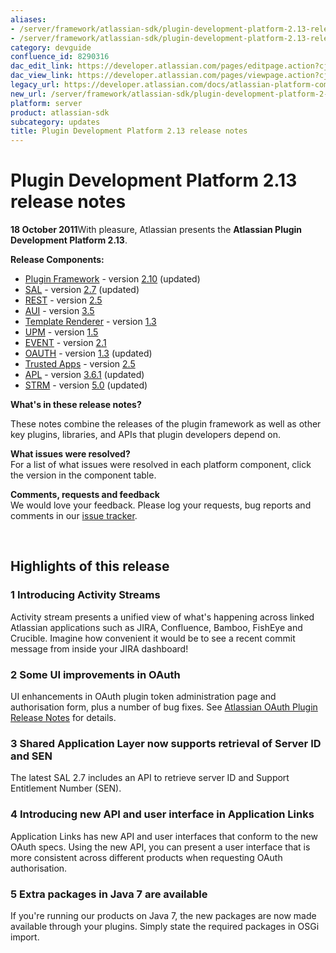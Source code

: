 ```yaml
---
aliases:
- /server/framework/atlassian-sdk/plugin-development-platform-2.13-release-notes-8290316.html
- /server/framework/atlassian-sdk/plugin-development-platform-2.13-release-notes-8290316.md
category: devguide
confluence_id: 8290316
dac_edit_link: https://developer.atlassian.com/pages/editpage.action?cjm=wozere&pageId=8290316
dac_view_link: https://developer.atlassian.com/pages/viewpage.action?cjm=wozere&pageId=8290316
legacy_url: https://developer.atlassian.com/docs/atlassian-platform-common-components/about-the-platform/plugin-development-platform-2-13-release-notes
new_url: /server/framework/atlassian-sdk/plugin-development-platform-2-13-release-notes
platform: server
product: atlassian-sdk
subcategory: updates
title: Plugin Development Platform 2.13 release notes
---
```

# Plugin Development Platform 2.13 release notes

**18 October 2011**With pleasure, Atlassian presents the **Atlassian Plugin Development Platform 2.13**.

**Release Components:**

-   <a href="https://studio.atlassian.com/svn/PLUG/branches/atlassian-plugins-2.7.x" class="external-link">Plugin Framework</a> - version <a href="https://studio.atlassian.com/secure/ReleaseNote.jspa?projectId=10240&amp;version=14684" class="external-link">2.10</a> (updated)
-   <a href="https://studio.atlassian.com/svn/SAL/branches/sal-2.5.x/" class="external-link">SAL</a> - version <a href="https://studio.atlassian.com/secure/ReleaseNote.jspa?projectId=10108&amp;version=13242" class="external-link">2.7</a> (updated)
-   <a href="https://studio.atlassian.com/svn/REST/branches/rest-2.4.x/" class="external-link">REST</a> - version <a href="https://studio.atlassian.com/secure/ReleaseNote.jspa?projectId=10292&amp;version=13185" class="external-link">2.5</a>
-   <a href="https://studio.atlassian.com/svn/AJS/branches/auiplugin-3.4.x" class="external-link">AUI</a> - version <a href="https://studio.atlassian.com/secure/ReleaseNote.jspa?projectId=10270&amp;version=12439" class="external-link">3.5</a>
-   <a href="https://studio.atlassian.com/svn/ATR/branches/atlassian-template-renderer-1.2.x" class="external-link">Template Renderer</a> - version <a href="https://studio.atlassian.com/secure/ReleaseNote.jspa?projectId=10301&amp;version=11896" class="external-link">1.3</a>
-   <a href="https://studio.atlassian.com/svn/UPM/branches/atlassian-universal-plugin-manager-1.3.x" class="external-link">UPM</a> - version <a href="https://studio.atlassian.com/secure/ReleaseNote.jspa?projectId=10360&amp;version=13235" class="external-link">1.5</a>
-   <a href="https://studio.atlassian.com/svn/EVENT/branches/atlassian-event-2.1.x/" class="external-link">EVENT</a> - version <a href="https://studio.atlassian.com/secure/ReleaseNote.jspa?projectId=10693&amp;version=12210" class="external-link">2.1</a>
-   <a href="https://studio.atlassian.com/svn/OAUTH/branches/atlassian-oauth-1.2.x/" class="external-link">OAUTH</a> - version <a href="https://studio.atlassian.com/secure/ReleaseNote.jspa?projectId=10330&amp;version=12282" class="external-link">1.3</a> (updated)
-   <a href="https://studio.atlassian.com/svn/TRUST/branches/atlassian-trusted-apps-2.4.x/" class="external-link">Trusted Apps</a> - version <a href="https://studio.atlassian.com/secure/ReleaseNote.jspa?projectId=10110&amp;version=12452" class="external-link">2.5</a>
-   <a href="https://studio.atlassian.com/svn/APL/branches/applinks-3.4.x" class="external-link">APL</a> - version <a href="https://studio.atlassian.com/secure/ReleaseNote.jspa?projectId=10130&amp;version=12419" class="external-link">3.6.1</a> (updated)
-   <a href="https://studio.atlassian.com/svn/STRM/branches/activity-stream-4.1.x/" class="external-link">STRM</a> - version <a href="https://studio.atlassian.com/secure/ReleaseNote.jspa?projectId=10452&amp;version=12406" class="external-link">5.0</a> (updated)

**What's in these release notes?**

These notes combine the releases of the plugin framework as well as other key plugins, libraries, and APIs that plugin developers depend on.

**What issues were resolved?**  
For a list of what issues were resolved in each platform component, click the version in the component table.

**Comments, requests and feedback**  
We would love your feedback. Please log your requests, bug reports and comments in our <a href="https://studio.atlassian.com/browse/PLUG" class="external-link">issue tracker</a>.

 

## Highlights of this release

### 1 Introducing Activity Streams

Activity stream presents a unified view of what's happening across linked Atlassian applications such as JIRA, Confluence, Bamboo, FishEye and Crucible. Imagine how convenient it would be to see a recent commit message from inside your JIRA dashboard!

### 2 Some UI improvements in OAuth

UI enhancements in OAuth plugin token administration page and authorisation form, plus a number of bug fixes. See <a href="https://studio.atlassian.com/secure/ReleaseNote.jspa?projectId=10330&amp;version=12282" class="external-link">Atlassian OAuth Plugin Release Notes</a> for details.

### 3 Shared Application Layer now supports retrieval of Server ID and SEN

The latest SAL 2.7 includes an API to retrieve server ID and Support Entitlement Number (SEN).

### 4 Introducing new API and user interface in Application Links

Application Links has new API and user interfaces that conform to the new OAuth specs. Using the new API, you can present a user interface that is more consistent across different products when requesting OAuth authorisation.

### 5 Extra packages in Java 7 are available

If you're running our products on Java 7, the new packages are now made available through your plugins. Simply state the required packages in OSGi import.





















